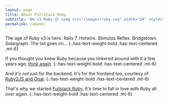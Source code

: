 ```yaml
---
layout: page
title: About Fullstack Ruby
subtitle: 'We <3 Ruby 😊 <img src="/images/ruby.svg" width="24" style="vertical-align: -0.1em;margin-left: 0.1em" />'
permalink: /about/
---
```


The age of Ruby v3 is here. Rails 7. Hotwire. Stimulus Reflex. Bridgetown. Solargraph. The list goes on…
{:.has-text-weight-bold .has-text-centered .mt-6}

If you thought you knew Ruby because you tinkered around with it a few years ago, [think again](/the-art-of-code/2020/11/12/ruby-3-monumental/).
{:.has-text-weight-bold .has-text-centered .mt-6}

And it's _not_ just for the backend. It's for the frontend too, courtesy of [Ruby2JS and Opal](/frontend-development/2020/12/03/ruby-on-the-frontend/).
{:.has-text-weight-bold .has-text-centered .mt-6}

That's why we started [Fullstack Ruby](/). It's time to fall in love with Ruby all over again.
{:.has-text-weight-bold .has-text-centered .mt-6}
